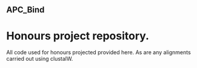 ## APC_Bind

# Honours project repository.

All code used for honours projected provided here. As are any alignments carried out using clustalW.
